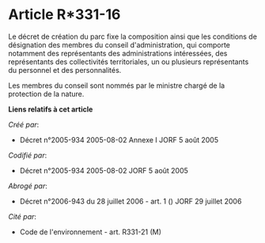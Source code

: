 # Article R*331-16

Le décret de création du parc fixe la composition ainsi que les conditions de désignation des membres du conseil
d'administration, qui comporte notamment des représentants des administrations intéressées, des représentants des
collectivités territoriales, un ou plusieurs représentants du personnel et des personnalités.

Les membres du conseil sont nommés par le ministre chargé de la protection de la nature.

**Liens relatifs à cet article**

_Créé par_:

  - Décret n°2005-934 2005-08-02 Annexe I JORF 5 août 2005

_Codifié par_:

  - Décret n°2005-934 2005-08-02 JORF 5 août 2005

_Abrogé par_:

  - Décret n°2006-943 du 28 juillet 2006 - art. 1 () JORF 29 juillet 2006

_Cité par_:

  - Code de l'environnement - art. R331-21 (M)
